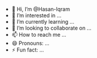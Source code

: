 - 👋 Hi, I’m @Hasan-Iqram
- 👀 I’m interested in ...
- 🌱 I’m currently learning ...
- 💞️ I’m looking to collaborate on ...
- 📫 How to reach me ...
- 😄 Pronouns: ...
- ⚡ Fun fact: ...

<!---
Hasan-Iqram/Hasan-Iqram is a ✨ special ✨ repository because its `README.md` (this file) appears on your GitHub profile.
You can click the Preview link to take a look at your changes.
--->
